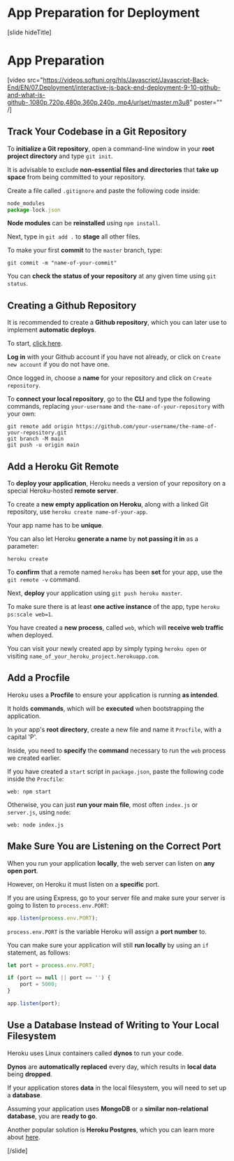 # App Preparation for Deployment

[slide hideTitle]

# App Preparation
[video src="https://videos.softuni.org/hls/Javascript/Javascript-Back-End/EN/07.Deployment/interactive-js-back-end-deployment-9-10-github-and-what-is-github-,1080p,720p,480p,360p,240p,.mp4/urlset/master.m3u8" poster="" /]

## Track Your Codebase in a Git Repository

To **initialize a Git repository**, open a command\-line window in your **root project directory** and type `git init`.

It is advisable to exclude **non-essential files and directories** that **take up space** from being committed to your repository.

Create a file called `.gitignore` and paste the following code inside:

```js
node_modules
package-lock.json
```

**Node modules** can be **reinstalled** using `npm install`.

Next, type in `git add .` to **stage** all other files.

To make your first **commit** to the `master` branch, type:

`git commit -m "name-of-your-commit"`

You can **check the status of your repository** at any given time using `git status`.

## Creating a Github Repository

It is recommended to create a **Github repository**, which you can later use to implement **automatic deploys**.

To start, [click here](https://github.com/new).

**Log in** with your Github account if you have not already, or click on `Create new account` if you do not have one.

Once logged in, choose a **name** for your repository and click on `Create repository`.

To **connect your local repository**, go to the **CLI** and type the following commands, replacing `your-username` and `the-name-of-your-repository` with your own:

```
git remote add origin https://github.com/your-username/the-name-of-your-repository.git
git branch -M main
git push -u origin main
```

## Add a Heroku Git Remote

To **deploy your application**, Heroku needs a version of your repository on a special Heroku\-hosted **remote server**.

To create a **new empty application on Heroku**, along with a linked Git repository, use `heroku create name-of-your-app`.

Your app name has to be **unique**.

You can also let Heroku **generate a name** by **not passing it in** as a parameter:

`heroku create`

To **confirm** that a remote named `heroku` has been **set** for your app, use the `git remote -v` command.

Next, **deploy** your application using `git push heroku master`.

To make sure there is at least **one active instance** of the app, type `heroku ps:scale web=1`.

You have created a **new process**, called `web`, which will **receive web traffic** when deployed.

You can visit your newly created app by simply typing `heroku open` or visiting `name_of_your_heroku_project.herokuapp.com`.

## Add a Procfile

Heroku uses a **Procfile** to ensure your application is running **as intended**.

It holds **commands**, which will be **executed** when bootstrapping the application.

In your app's **root directory**, create a new file and name it `Procfile`, with a capital 'P'.

Inside, you need to **specify** the **command** necessary to run the `web` process we created earlier.

If you have created a `start` script in `package.json`, paste the following code inside the `Procfile`:

`web: npm start`

Otherwise, you can just **run your main file**, most often `index.js` or `server.js`, using `node`:

`web: node index.js`

## Make Sure You are Listening on the Correct Port

When you run your application **locally**, the web server can listen on **any open port**.

However, on Heroku it must listen on a **specific** port.

If you are using Express, go to your server file and make sure your server is going to listen to `process.env.PORT`:

```js
app.listen(process.env.PORT);
```

`process.env.PORT` is the variable Heroku will assign a **port number** to.

You can make sure your application will still **run locally** by using an `if` statement, as follows:

```js
let port = process.env.PORT;

if (port == null || port == '') {
    port = 5000;
}

app.listen(port);
```

## Use a Database Instead of Writing to Your Local Filesystem

Heroku uses Linux containers called **dynos** to run your code.

**Dynos** are **automatically replaced** every day, which results in **local data** being **dropped**.

If your application stores **data** in the local filesystem, you will need to set up a **database**.

Assuming your application uses **MongoDB** or a **similar non-relational database**, you are **ready to go**.

Another popular solution is **Heroku Postgres**, which you can learn more about [here](https://devcenter.heroku.com/articles/heroku-postgresql).

[/slide]

